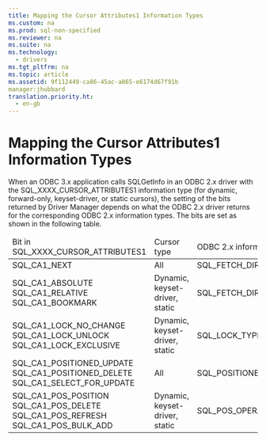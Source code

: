 ```yaml
---
title: Mapping the Cursor Attributes1 Information Types
ms.custom: na
ms.prod: sql-non-specified
ms.reviewer: na
ms.suite: na
ms.technology: 
  - drivers
ms.tgt_pltfrm: na
ms.topic: article
ms.assetid: 9f112449-ca86-45ac-a865-e6174d67f91b
manager:jhubbard
translation.priority.ht: 
  - en-gb
---
```

# Mapping the Cursor Attributes1 Information Types
<?xml version="1.0" encoding="utf-8"?>
<developerConceptualDocument xmlns="http://ddue.schemas.microsoft.com/authoring/2003/5" xmlns:xlink="http://www.w3.org/1999/xlink" xmlns:xsi="http://www.w3.org/2001/XMLSchema-instance" xsi:schemaLocation="http://ddue.schemas.microsoft.com/authoring/2003/5 http://dduestorage.blob.core.windows.net/ddueschema/developer.xsd">
  <introduction>
    <para>When an ODBC 3.<legacyItalic>x</legacyItalic> application calls <legacyBold>SQLGetInfo</legacyBold> in an ODBC 2<legacyItalic>.x</legacyItalic> driver with the SQL_XXXX_CURSOR_ATTRIBUTES1 information type (for dynamic, forward-only, keyset-driver, or static cursors), the setting of the bits returned by Driver Manager depends on what the ODBC 2.<legacyItalic>x</legacyItalic> driver returns for the corresponding ODBC 2.<legacyItalic>x</legacyItalic> information types. The bits are set as shown in the following table.</para>
    <table xmlns:caps="http://schemas.microsoft.com/build/caps/2013/11">
      <thead>
        <tr>
          <TD>
            <para>Bit in</para>
            <para>SQL_XXXX_CURSOR_ATTRIBUTES1</para>
          </TD>
          <TD>
            <para>Cursor type</para>
          </TD>
          <TD>
            <para>ODBC 2.<legacyItalic>x</legacyItalic> information</para>
            <para>type</para>
          </TD>
        </tr>
      </thead>
      <tbody>
        <tr>
          <TD>
            <para>SQL_CA1_NEXT</para>
          </TD>
          <TD>
            <para>All</para>
          </TD>
          <TD>
            <para>SQL_FETCH_DIRECTION</para>
          </TD>
        </tr>
        <tr>
          <TD>
            <para>SQL_CA1_ABSOLUTE SQL_CA1_RELATIVE SQL_CA1_BOOKMARK</para>
          </TD>
          <TD>
            <para>Dynamic, keyset-driver, static</para>
          </TD>
          <TD>
            <para>SQL_FETCH_DIRECTION</para>
          </TD>
        </tr>
        <tr>
          <TD>
            <para>SQL_CA1_LOCK_NO_CHANGE SQL_CA1_LOCK_UNLOCK SQL_CA1_LOCK_EXCLUSIVE</para>
          </TD>
          <TD>
            <para>Dynamic, keyset-driver, static</para>
          </TD>
          <TD>
            <para>SQL_LOCK_TYPES</para>
          </TD>
        </tr>
        <tr>
          <TD>
            <para>SQL_CA1_POSITIONED_UPDATE SQL_CA1_POSITIONED_DELETE SQL_CA1_SELECT_FOR_UPDATE</para>
          </TD>
          <TD>
            <para>All</para>
          </TD>
          <TD>
            <para>SQL_POSITIONED_STATEMENTS</para>
          </TD>
        </tr>
        <tr>
          <TD>
            <para>SQL_CA1_POS_POSITION SQL_CA1_POS_DELETE SQL_CA1_POS_REFRESH SQL_CA1_POS_BULK_ADD </para>
          </TD>
          <TD>
            <para>Dynamic, keyset-driver, static</para>
          </TD>
          <TD>
            <para>SQL_POS_OPERATIONS</para>
          </TD>
        </tr>
      </tbody>
    </table>
  </introduction>
  <relatedTopics />
</developerConceptualDocument>